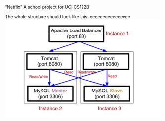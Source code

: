 “Netflix"
A school project for UCI CS122B

The whole structure should look like this:
eeeeeeeeeeeeeeee
![image](https://github.com/cxk123/-Netflix-CS122B/blob/master/images/struture.PNG)

